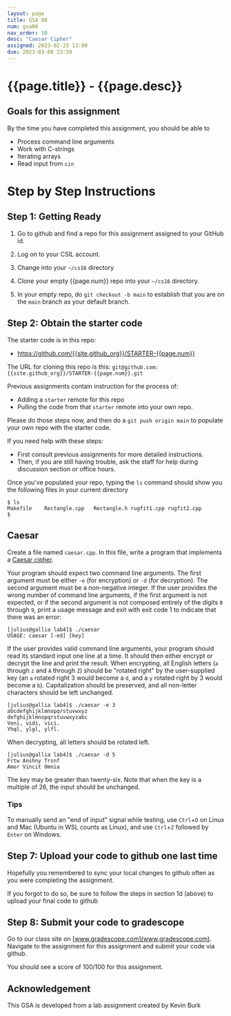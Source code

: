 ```yaml
---
layout: page
title: GSA 08
num: gsa08
nav_order: 10
desc: "Caesar Cipher"
assigned: 2023-02-23 13:00
due: 2023-03-08 23:59
---
```


# {{page.title}} - {{page.desc}}


## Goals for this assignment

By the time you have completed this assignment, you should be able to

* Process command line arguments
* Work with C-strings
* Iterating arrays
* Read input from `cin`


# Step by Step Instructions

## Step 1: Getting Ready

1. Go to github and find a repo for this assignment assigned to your GitHub id.

2. Log on to your CSIL account.

3. Change into your `~/cs16` directory

4. Clone your empty {{page.num}} repo into your `~/cs16` directory.

5. In your empty repo, do `git checkout -b main` to establish that you are on the `main` branch as your default branch.


## Step 2: Obtain the starter code

The starter code is in this repo:

* <https://github.com/{{site.github_org}}/STARTER-{{page.num}}>

The URL for cloning this repo is this: `git@github.com:{{site.github_org}}/STARTER-{{page.num}}.git`

Previous assignments contain instruction for the process of:
* Adding a `starter` remote for this repo
* Pulling the code from that `starter` remote into your own repo.

Please do those steps now, and then do a `git push origin main` to populate your own repo with the starter code.

If you need help with these steps:
* First consult previous assignments for more detailed instructions.   
* Then, if you are still having trouble, ask the staff for help during discussion section or office hours.

Once you've populated your repo, typing the `ls` command should show you the following files in your current directory

```
$ ls
Makefile	Rectangle.cpp	Rectangle.h	rugfit1.cpp	rugfit2.cpp
$ 
```

## Caesar

Create a file named `caesar.cpp`.  In this file, write a program that implements
a [Caesar cipher](https://en.wikipedia.org/wiki/Caesar_cipher).

Your program should expect  two command line arguments.  The first argument must
be either  `-e` (for encryption) or  `-d` (for decryption).  The second argument
must be a non-negative integer. If the user provides the wrong number of command
line arguments, if the first argument is not expected, or if the second argument
is  not composed entirely of the digits  `0` through `9`,  print a usage message
and exit with exit code 1 to indicate that there was an error:

```
[julius@gallia lab4]$ ./caesar
USAGE: caesar [-ed] [key]
```

If the user provides valid command line arguments,  your program should read its
standard input one line at a time.  It should then either encrypt or decrypt the
line and print the result. When encrypting, all English letters (`a` through `z`
and `A` through `Z`) should be "rotated right" by the user-supplied key  (an `a`
rotated right 3 would become a `d`,  and a `y` rotated right by 3 would become a
`b`).  Capitalization should be preserved,  and all non-letter characters should
be left unchanged.

```
[julius@gallia lab4]$ ./caesar -e 3
abcdefghijklmnopqrstuvwxyz
defghijklmnopqrstuvwxyzabc
Veni, vidi, vici.
Yhql, ylgl, ylfl.
```

When decrypting, all letters should be rotated left.

```
[julius@gallia lab4]$ ./caesar -d 5
Frtw Anshny Trsnf
Amor Vincit Omnia
```

The key may be greater than twenty-six.  Note that when the key is a multiple of
26, the input should be unchanged.

### Tips
To manually send an "end of input" signal while testing, use `Ctrl`+`D` on Linux
and Mac (Ubuntu in WSL counts as Linux),  and use `Ctrl`+`Z` followed by `Enter`
on Windows.


## Step 7: Upload your code to github one last time

Hopefully you remembered to sync your local changes to github often as you were completing the assignment.

If you forgot to do so, be sure to follow the steps in section 1d (above) to upload your final code to github


## Step 8: Submit your code to gradescope

Go to our class site on [www.gradescope.com](www.gradescope.com). Navigate to the assignment for this assignment and submit your code via github.

You should see a score of 100/100 for this assignment.


## Acknowledgement
This GSA is developed from a lab assignment created by Kevin Burk